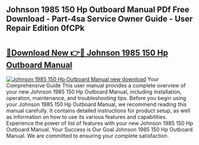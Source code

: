 ## Johnson 1985 150 Hp Outboard Manual PDf Free Download - Part-4sa Service Owner Guide - User Repair Edition 0fCPk

# <h2><a href="http://bc62291.oget.top/?id=Johnson+1985+150+Hp+Outboard+Manual">🔗Download New 👉🔴 Johnson 1985 150 Hp Outboard Manual</a></h2>

[![Johnson 1985 150 Hp Outboard Manual new download](https://i.imgur.com/5g1atiW.png)](http://bc62291.oget.top/?id=Johnson+1985+150+Hp+Outboard+Manual)
Your Comprehensive Guide This user manual provides a complete overview of your new Johnson 1985 150 Hp Outboard Manual, including installation, operation, maintenance, and troubleshooting tips. Before you begin using your Johnson 1985 150 Hp Outboard Manual, we recommend reading this manual carefully. It contains detailed instructions for product setup, as well as information on how to use its various features and capabilities. Experience the power of list of features with your new Johnson 1985 150 Hp Outboard Manual. Your Success is Our Goal Johnson 1985 150 Hp Outboard Manual. We are committed to ensuring your complete satisfaction.
